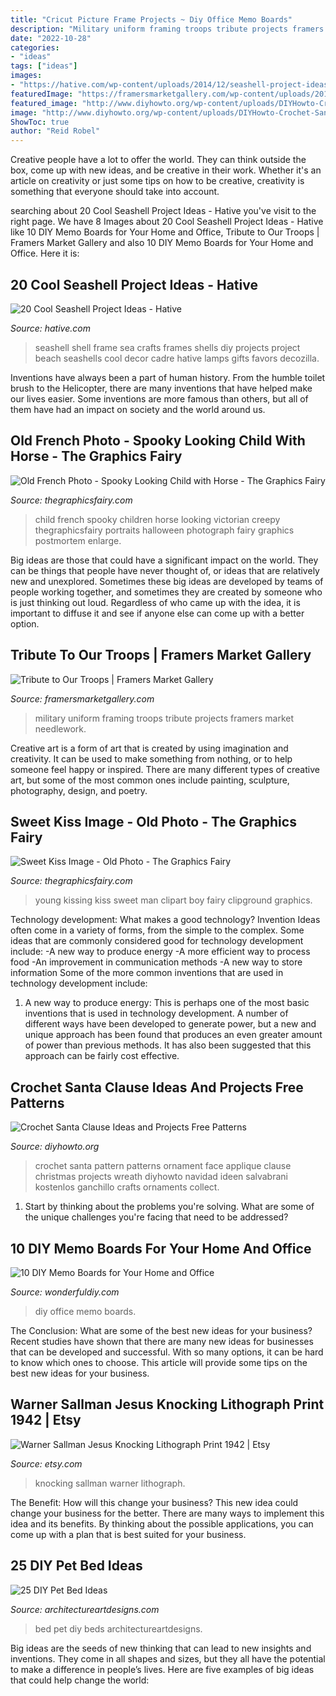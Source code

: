 ```yaml
---
title: "Cricut Picture Frame Projects ~ Diy Office Memo Boards"
description: "Military uniform framing troops tribute projects framers market needlework"
date: "2022-10-28"
categories:
- "ideas"
tags: ["ideas"]
images:
- "https://hative.com/wp-content/uploads/2014/12/seashell-project-ideas/11-sea-shell-photo-frame.jpg"
featuredImage: "https://framersmarketgallery.com/wp-content/uploads/2013/02/uniform01.jpg"
featured_image: "http://www.diyhowto.org/wp-content/uploads/DIYHowto-Crochet-Santa-Clause-Free-Pattern-11.jpg"
image: "http://www.diyhowto.org/wp-content/uploads/DIYHowto-Crochet-Santa-Clause-Free-Pattern-11.jpg"
ShowToc: true
author: "Reid Robel"
---
```



Creative people have a lot to offer the world. They can think outside the box, come up with new ideas, and be creative in their work. Whether it's an article on creativity or just some tips on how to be creative, creativity is something that everyone should take into account.

	

		
searching about 20 Cool Seashell Project Ideas - Hative you've visit to the right page. We have 8 Images about 20 Cool Seashell Project Ideas - Hative like 10 DIY Memo Boards for Your Home and Office, Tribute to Our Troops | Framers Market Gallery and also 10 DIY Memo Boards for Your Home and Office. Here it is:
		
    
## 20 Cool Seashell Project Ideas - Hative

<img loading=lazy src="https://hative.com/wp-content/uploads/2014/12/seashell-project-ideas/11-sea-shell-photo-frame.jpg" onerror="this.onerror=null;this.src='https://tse4.mm.bing.net/th?id=OIP.zg4oFNNHPHchdF10OVI2mQHaJ4&amp;pid=15.1';" alt="20 Cool Seashell Project Ideas - Hative">

_Source: hative.com_

>seashell shell frame sea crafts frames shells diy projects project beach seashells cool decor cadre hative lamps gifts favors decozilla. 

	

Inventions have always been a part of human history. From the humble toilet brush to the Helicopter, there are many inventions that have helped make our lives easier. Some inventions are more famous than others, but all of them have had an impact on society and the world around us.

    
## Old French Photo - Spooky Looking Child With Horse - The Graphics Fairy

<img loading=lazy src="https://thegraphicsfairy.com/wp-content/uploads/2012/10/OldPhotoSpookyChild-GraphicsFairy1.jpg" onerror="this.onerror=null;this.src='https://tse2.mm.bing.net/th?id=OIP.qAd1F6-GUY0zZ6s6S3YfQQHaMD&amp;pid=15.1';" alt="Old French Photo - Spooky Looking Child with Horse - The Graphics Fairy">

_Source: thegraphicsfairy.com_

>child french spooky children horse looking victorian creepy thegraphicsfairy portraits halloween photograph fairy graphics postmortem enlarge. 

	

Big ideas are those that could have a significant impact on the world. They can be things that people have never thought of, or ideas that are relatively new and unexplored. Sometimes these big ideas are developed by teams of people working together, and sometimes they are created by someone who is just thinking out loud. Regardless of who came up with the idea, it is important to diffuse it and see if anyone else can come up with a better option.

    
## Tribute To Our Troops | Framers Market Gallery

<img loading=lazy src="https://framersmarketgallery.com/wp-content/uploads/2013/02/uniform01.jpg" onerror="this.onerror=null;this.src='https://tse1.mm.bing.net/th?id=OIP.xLCyAy6MS9ffgOW6GYiBXAHaLD&amp;pid=15.1';" alt="Tribute to Our Troops | Framers Market Gallery">

_Source: framersmarketgallery.com_

>military uniform framing troops tribute projects framers market needlework. 

	

Creative art is a form of art that is created by using imagination and creativity. It can be used to make something from nothing, or to help someone feel happy or inspired. There are many different types of creative art, but some of the most common ones include painting, sculpture, photography, design, and poetry.

    
## Sweet Kiss Image - Old Photo - The Graphics Fairy

<img loading=lazy src="https://thegraphicsfairy.com/wp-content/uploads/2014/01/Sweet-Kiss-Image-GraphicsFairy-1024x658.jpg" onerror="this.onerror=null;this.src='https://tse2.mm.bing.net/th?id=OIP.qB9wu2K5tVCDhc7JpnrTUQHaEw&amp;pid=15.1';" alt="Sweet Kiss Image - Old Photo - The Graphics Fairy">

_Source: thegraphicsfairy.com_

>young kissing kiss sweet man clipart boy fairy clipground graphics. 

	

Technology development: What makes a good technology?
Invention Ideas often come in a variety of forms, from the simple to the complex. Some ideas that are commonly considered good for technology development include: 
-A new way to produce energy 
-A more efficient way to process food 
-An improvement in communication methods 
-A new way to store information 
Some of the more common inventions that are used in technology development include:


1) A new way to produce energy: This is perhaps one of the most basic inventions that is used in technology development. A number of different ways have been developed to generate power, but a new and unique approach has been found that produces an even greater amount of power than previous methods. It has also been suggested that this approach can be fairly cost effective.

    
## Crochet Santa Clause Ideas And Projects Free Patterns

<img loading=lazy src="http://www.diyhowto.org/wp-content/uploads/DIYHowto-Crochet-Santa-Clause-Free-Pattern-11.jpg" onerror="this.onerror=null;this.src='https://tse2.mm.bing.net/th?id=OIP.puDBTX3jxdMyDXznuxBuqwHaQo&amp;pid=15.1';" alt="Crochet Santa Clause Ideas and Projects Free Patterns">

_Source: diyhowto.org_

>crochet santa pattern patterns ornament face applique clause christmas projects wreath diyhowto navidad ideen salvabrani kostenlos ganchillo crafts ornaments collect. 

	

1. Start by thinking about the problems you're solving. What are some of the unique challenges you're facing that need to be addressed? 

    
## 10 DIY Memo Boards For Your Home And Office

<img loading=lazy src="https://cdn.wonderfuldiy.com/wp-content/uploads/2017/01/Office-memo-board.jpg" onerror="this.onerror=null;this.src='https://tse1.mm.bing.net/th?id=OIP.4JKmhIBbEg-CovwsSS7YdQHaE6&amp;pid=15.1';" alt="10 DIY Memo Boards for Your Home and Office">

_Source: wonderfuldiy.com_

>diy office memo boards. 

	

The Conclusion: What are some of the best new ideas for your business?
Recent studies have shown that there are many new ideas for businesses that can be developed and successful. With so many options, it can be hard to know which ones to choose. This article will provide some tips on the best new ideas for your business.

    
## Warner Sallman Jesus Knocking Lithograph Print 1942 | Etsy

<img loading=lazy src="https://i.etsystatic.com/5833205/r/il/e6c2b2/235870452/il_1588xN.235870452.jpg" onerror="this.onerror=null;this.src='https://tse2.mm.bing.net/th?id=OIP.yt-8CYuxZTe73xJyCk00BAHaJ3&amp;pid=15.1';" alt="Warner Sallman Jesus Knocking Lithograph Print 1942 | Etsy">

_Source: etsy.com_

>knocking sallman warner lithograph. 

	

The Benefit: How will this change your business?
This new idea could change your business for the better. There are many ways to implement this idea and its benefits. By thinking about the possible applications, you can come up with a plan that is best suited for your business.

    
## 25 DIY Pet Bed Ideas

<img loading=lazy src="https://www.architectureartdesigns.com/wp-content/uploads/2013/02/Pet-Beds-ArchitectureArtDesigns-22.jpg" onerror="this.onerror=null;this.src='https://tse1.mm.bing.net/th?id=OIP.PTcHFNk3weAYm_5Lgy1huQHaF7&amp;pid=15.1';" alt="25 DIY Pet Bed Ideas">

_Source: architectureartdesigns.com_

>bed pet diy beds architectureartdesigns. 

	

Big ideas are the seeds of new thinking that can lead to new insights and inventions. They come in all shapes and sizes, but they all have the potential to make a difference in people’s lives. Here are five examples of big ideas that could help change the world: 


